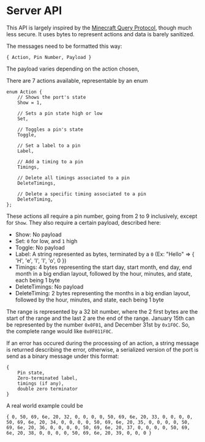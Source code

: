 # Server API
This API is largely inspired by the [Minecraft Query Protocol](https://wiki.vg/Query), though much less secure. It uses bytes to represent actions and data is barely sanitized.

The messages need to be formatted this way:

    { Action, Pin Number, Payload }

The payload varies depending on the action chosen,

There are 7 actions available, representable by an enum

    enum Action {
        // Shows the port's state
        Show = 1,

        // Sets a pin state high or low
        Set,

        // Toggles a pin's state
        Toggle,

        // Set a label to a pin
        Label,

        // Add a timing to a pin
        Timings,

        // Delete all timings associated to a pin
        DeleteTimings,

        // Delete a specific timing associated to a pin
        DeleteTiming,
    };

These actions all require a pin number, going from 2 to 9 inclusively,
except for `Show`. They also require a certain payload, described here:

* Show: No payload
* Set: `0` for low, and `1` high
* Toggle: No payload
* Label: A string represented as bytes, terminated by a `0` (Ex: "Hello" => { 'H', 'e', 'l', 'l', 'o', 0 })
* Timings: 4 bytes representing the start day, start month, end day, end month in a big endian layout, followed by the hour, minutes, and state, each being 1 byte
* DeleteTimings: No payload
* DeleteTiming: 2 bytes representing the months in a big endian layout, followed by the hour, minutes, and state, each being 1 byte

The range is represented by a 32 bit number, where the 2 first bytes are the start of the range and the last 2 are the end of the range.
January 15th can be represented by the number `0x0F01`, and December 31st by `0x1F0C`. So, the complete range would like `0x0F011F0C`.

If an error has occured during the processing of an action, a string message is returned describing the error,
otherwise, a serialized version of the port is send as a binary message under this format:

    {
        Pin state,
        Zero-terminated label,
        timings (if any),
        double zero terminator
    }

A real world example could be

    { 0, 50, 69, 6e, 20, 32, 0, 0, 0, 0, 50, 69, 6e, 20, 33, 0, 0, 0, 0, 50, 69, 6e, 20, 34, 0, 0, 0, 0, 50, 69, 6e, 20, 35, 0, 0, 0, 0, 50, 69, 6e, 20, 36, 0, 0, 0, 0, 50, 69, 6e, 20, 37, 0, 0, 0, 0, 50, 69, 6e, 20, 38, 0, 0, 0, 0, 50, 69, 6e, 20, 39, 0, 0, 0 }
